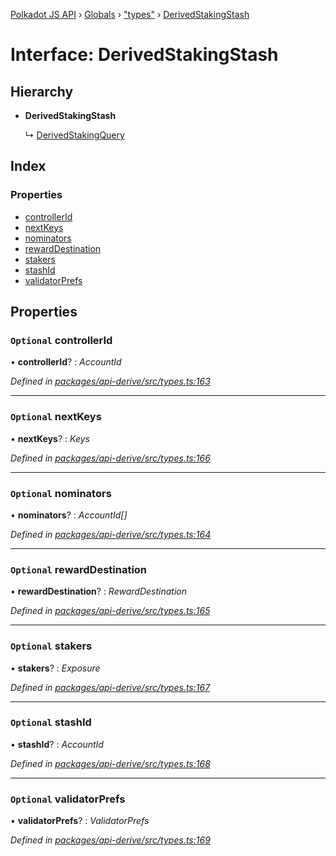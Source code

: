 [Polkadot JS API](../README.md) › [Globals](../globals.md) › ["types"](../modules/_types_.md) › [DerivedStakingStash](_types_.derivedstakingstash.md)

# Interface: DerivedStakingStash

## Hierarchy

* **DerivedStakingStash**

  ↳ [DerivedStakingQuery](_types_.derivedstakingquery.md)

## Index

### Properties

* [controllerId](_types_.derivedstakingstash.md#optional-controllerid)
* [nextKeys](_types_.derivedstakingstash.md#optional-nextkeys)
* [nominators](_types_.derivedstakingstash.md#optional-nominators)
* [rewardDestination](_types_.derivedstakingstash.md#optional-rewarddestination)
* [stakers](_types_.derivedstakingstash.md#optional-stakers)
* [stashId](_types_.derivedstakingstash.md#optional-stashid)
* [validatorPrefs](_types_.derivedstakingstash.md#optional-validatorprefs)

## Properties

### `Optional` controllerId

• **controllerId**? : *AccountId*

*Defined in [packages/api-derive/src/types.ts:163](https://github.com/polkadot-js/api/blob/dd97e9daee/packages/api-derive/src/types.ts#L163)*

___

### `Optional` nextKeys

• **nextKeys**? : *Keys*

*Defined in [packages/api-derive/src/types.ts:166](https://github.com/polkadot-js/api/blob/dd97e9daee/packages/api-derive/src/types.ts#L166)*

___

### `Optional` nominators

• **nominators**? : *AccountId[]*

*Defined in [packages/api-derive/src/types.ts:164](https://github.com/polkadot-js/api/blob/dd97e9daee/packages/api-derive/src/types.ts#L164)*

___

### `Optional` rewardDestination

• **rewardDestination**? : *RewardDestination*

*Defined in [packages/api-derive/src/types.ts:165](https://github.com/polkadot-js/api/blob/dd97e9daee/packages/api-derive/src/types.ts#L165)*

___

### `Optional` stakers

• **stakers**? : *Exposure*

*Defined in [packages/api-derive/src/types.ts:167](https://github.com/polkadot-js/api/blob/dd97e9daee/packages/api-derive/src/types.ts#L167)*

___

### `Optional` stashId

• **stashId**? : *AccountId*

*Defined in [packages/api-derive/src/types.ts:168](https://github.com/polkadot-js/api/blob/dd97e9daee/packages/api-derive/src/types.ts#L168)*

___

### `Optional` validatorPrefs

• **validatorPrefs**? : *ValidatorPrefs*

*Defined in [packages/api-derive/src/types.ts:169](https://github.com/polkadot-js/api/blob/dd97e9daee/packages/api-derive/src/types.ts#L169)*
